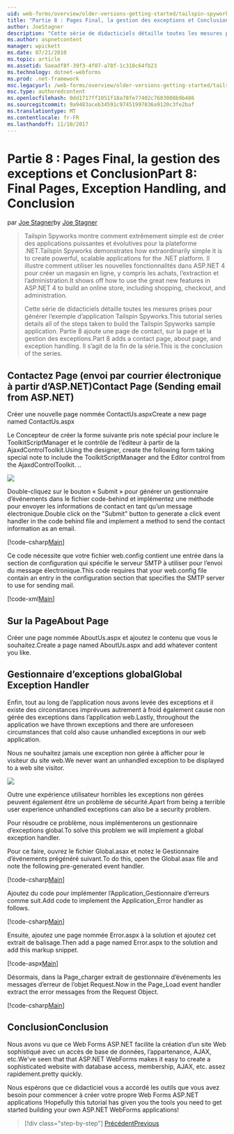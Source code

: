 ```yaml
---
uid: web-forms/overview/older-versions-getting-started/tailspin-spyworks/tailspin-spyworks-part-8
title: "Partie 8 : Pages Final, la gestion des exceptions et Conclusion | Documents Microsoft"
author: JoeStagner
description: "Cette série de didacticiels détaille toutes les mesures prises pour générer l’exemple d’application Tailspin Spyworks. Partie 8 ajoute une page de contact, sur la page et l’exception en cours..."
ms.author: aspnetcontent
manager: wpickett
ms.date: 07/21/2010
ms.topic: article
ms.assetid: 5aeadf8f-39f3-4f07-a78f-1c310c64fb23
ms.technology: dotnet-webforms
ms.prod: .net-framework
msc.legacyurl: /web-forms/overview/older-versions-getting-started/tailspin-spyworks/tailspin-spyworks-part-8
msc.type: authoredcontent
ms.openlocfilehash: 0dd1717ff1051f18a78fe77402c7603008b9b486
ms.sourcegitcommit: 9a9483aceb34591c97451997036a9120c3fe2baf
ms.translationtype: MT
ms.contentlocale: fr-FR
ms.lasthandoff: 11/10/2017
---
```

<a name="part-8-final-pages-exception-handling-and-conclusion"></a><span data-ttu-id="1a859-104">Partie 8 : Pages Final, la gestion des exceptions et Conclusion</span><span class="sxs-lookup"><span data-stu-id="1a859-104">Part 8: Final Pages, Exception Handling, and Conclusion</span></span>
====================
<span data-ttu-id="1a859-105">par [Joe Stagner](https://github.com/JoeStagner)</span><span class="sxs-lookup"><span data-stu-id="1a859-105">by [Joe Stagner](https://github.com/JoeStagner)</span></span>

> <span data-ttu-id="1a859-106">Tailspin Spyworks montre comment extrêmement simple est de créer des applications puissantes et évolutives pour la plateforme .NET.</span><span class="sxs-lookup"><span data-stu-id="1a859-106">Tailspin Spyworks demonstrates how extraordinarily simple it is to create powerful, scalable applications for the .NET platform.</span></span> <span data-ttu-id="1a859-107">Il illustre comment utiliser les nouvelles fonctionnalités dans ASP.NET 4 pour créer un magasin en ligne, y compris les achats, l’extraction et l’administration.</span><span class="sxs-lookup"><span data-stu-id="1a859-107">It shows off how to use the great new features in ASP.NET 4 to build an online store, including shopping, checkout, and administration.</span></span>
> 
> <span data-ttu-id="1a859-108">Cette série de didacticiels détaille toutes les mesures prises pour générer l’exemple d’application Tailspin Spyworks.</span><span class="sxs-lookup"><span data-stu-id="1a859-108">This tutorial series details all of the steps taken to build the Tailspin Spyworks sample application.</span></span> <span data-ttu-id="1a859-109">Partie 8 ajoute une page de contact, sur la page et la gestion des exceptions.</span><span class="sxs-lookup"><span data-stu-id="1a859-109">Part 8 adds a contact page, about page, and exception handling.</span></span> <span data-ttu-id="1a859-110">Il s’agit de la fin de la série.</span><span class="sxs-lookup"><span data-stu-id="1a859-110">This is the conclusion of the series.</span></span>


## <a id="_Toc260221680"></a><span data-ttu-id="1a859-111">Contactez Page (envoi par courrier électronique à partir d’ASP.NET)</span><span class="sxs-lookup"><span data-stu-id="1a859-111">Contact Page (Sending email from ASP.NET)</span></span>

<span data-ttu-id="1a859-112">Créer une nouvelle page nommée ContactUs.aspx</span><span class="sxs-lookup"><span data-stu-id="1a859-112">Create a new page named ContactUs.aspx</span></span>

<span data-ttu-id="1a859-113">Le Concepteur de créer la forme suivante pris note spécial pour inclure le ToolkitScriptManager et le contrôle de l’éditeur à partir de la AjaxdControlToolkit.</span><span class="sxs-lookup"><span data-stu-id="1a859-113">Using the designer, create the following form taking special note to include the ToolkitScriptManager and the Editor control from the AjaxdControlToolkit.</span></span> <span data-ttu-id="1a859-114">.</span><span class="sxs-lookup"><span data-stu-id="1a859-114">.</span></span>

![](tailspin-spyworks-part-8/_static/image1.jpg)

<span data-ttu-id="1a859-115">Double-cliquez sur le bouton « Submit » pour générer un gestionnaire d’événements dans le fichier code-behind et implémentez une méthode pour envoyer les informations de contact en tant qu’un message électronique.</span><span class="sxs-lookup"><span data-stu-id="1a859-115">Double click on the "Submit" button to generate a click event handler in the code behind file and implement a method to send the contact information as an email.</span></span>

[!code-csharp[Main](tailspin-spyworks-part-8/samples/sample1.cs)]

<span data-ttu-id="1a859-116">Ce code nécessite que votre fichier web.config contient une entrée dans la section de configuration qui spécifie le serveur SMTP à utiliser pour l’envoi du message électronique.</span><span class="sxs-lookup"><span data-stu-id="1a859-116">This code requires that your web.config file contain an entry in the configuration section that specifies the SMTP server to use for sending mail.</span></span>

[!code-xml[Main](tailspin-spyworks-part-8/samples/sample2.xml)]

## <a id="_Toc260221681"></a><span data-ttu-id="1a859-117">Sur la Page</span><span class="sxs-lookup"><span data-stu-id="1a859-117">About Page</span></span>

<span data-ttu-id="1a859-118">Créer une page nommée AboutUs.aspx et ajoutez le contenu que vous le souhaitez.</span><span class="sxs-lookup"><span data-stu-id="1a859-118">Create a page named AboutUs.aspx and add whatever content you like.</span></span>

## <a id="_Toc260221682"></a><span data-ttu-id="1a859-119">Gestionnaire d’exceptions global</span><span class="sxs-lookup"><span data-stu-id="1a859-119">Global Exception Handler</span></span>

<span data-ttu-id="1a859-120">Enfin, tout au long de l’application nous avons levée des exceptions et il existe des circonstances imprévues autrement à froid également cause non gérée des exceptions dans l’application web.</span><span class="sxs-lookup"><span data-stu-id="1a859-120">Lastly, throughout the application we have thrown exceptions and there are unforeseen circumstances that cold also cause unhandled exceptions in our web application.</span></span>

<span data-ttu-id="1a859-121">Nous ne souhaitez jamais une exception non gérée à afficher pour le visiteur du site web.</span><span class="sxs-lookup"><span data-stu-id="1a859-121">We never want an unhandled exception to be displayed to a web site visitor.</span></span>

![](tailspin-spyworks-part-8/_static/image2.jpg)

<span data-ttu-id="1a859-122">Outre une expérience utilisateur horribles les exceptions non gérées peuvent également être un problème de sécurité.</span><span class="sxs-lookup"><span data-stu-id="1a859-122">Apart from being a terrible user experience unhandled exceptions can also be a security problem.</span></span>

<span data-ttu-id="1a859-123">Pour résoudre ce problème, nous implémenterons un gestionnaire d’exceptions global.</span><span class="sxs-lookup"><span data-stu-id="1a859-123">To solve this problem we will implement a global exception handler.</span></span>

<span data-ttu-id="1a859-124">Pour ce faire, ouvrez le fichier Global.asax et notez le Gestionnaire d’événements prégénéré suivant.</span><span class="sxs-lookup"><span data-stu-id="1a859-124">To do this, open the Global.asax file and note the following pre-generated event handler.</span></span>

[!code-csharp[Main](tailspin-spyworks-part-8/samples/sample3.cs)]

<span data-ttu-id="1a859-125">Ajoutez du code pour implémenter l’Application\_Gestionnaire d’erreurs comme suit.</span><span class="sxs-lookup"><span data-stu-id="1a859-125">Add code to implement the Application\_Error handler as follows.</span></span>

[!code-csharp[Main](tailspin-spyworks-part-8/samples/sample4.cs)]

<span data-ttu-id="1a859-126">Ensuite, ajoutez une page nommée Error.aspx à la solution et ajoutez cet extrait de balisage.</span><span class="sxs-lookup"><span data-stu-id="1a859-126">Then add a page named Error.aspx to the solution and add this markup snippet.</span></span>

[!code-aspx[Main](tailspin-spyworks-part-8/samples/sample5.aspx)]

<span data-ttu-id="1a859-127">Désormais, dans la Page\_charger extrait de gestionnaire d’événements les messages d’erreur de l’objet Request.</span><span class="sxs-lookup"><span data-stu-id="1a859-127">Now in the Page\_Load event handler extract the error messages from the Request Object.</span></span>

[!code-csharp[Main](tailspin-spyworks-part-8/samples/sample6.cs)]

## <a id="_Toc260221683"></a><span data-ttu-id="1a859-128">Conclusion</span><span class="sxs-lookup"><span data-stu-id="1a859-128">Conclusion</span></span>

<span data-ttu-id="1a859-129">Nous avons vu que ce Web Forms ASP.NET facilite la création d’un site Web sophistiqué avec un accès de base de données, l’appartenance, AJAX, etc.</span><span class="sxs-lookup"><span data-stu-id="1a859-129">We've seen that that ASP.NET WebForms makes it easy to create a sophisticated website with database access, membership, AJAX, etc.</span></span> <span data-ttu-id="1a859-130">assez rapidement.</span><span class="sxs-lookup"><span data-stu-id="1a859-130">pretty quickly.</span></span>

<span data-ttu-id="1a859-131">Nous espérons que ce didacticiel vous a accordé les outils que vous avez besoin pour commencer à créer votre propre Web Forms ASP.NET applications !</span><span class="sxs-lookup"><span data-stu-id="1a859-131">Hopefully this tutorial has given you the tools you need to get started building your own ASP.NET WebForms applications!</span></span>

>[!div class="step-by-step"]
[<span data-ttu-id="1a859-132">Précédent</span><span class="sxs-lookup"><span data-stu-id="1a859-132">Previous</span></span>](tailspin-spyworks-part-7.md)
